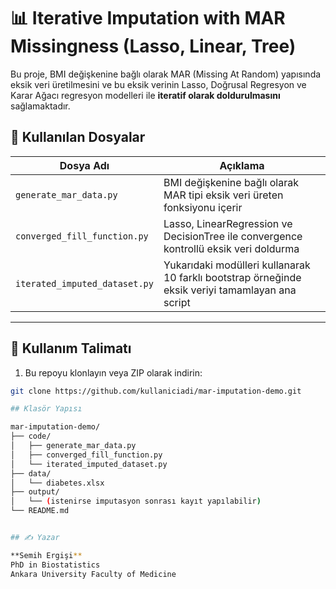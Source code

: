# 📊 Iterative Imputation with MAR Missingness (Lasso, Linear, Tree)

Bu proje, BMI değişkenine bağlı olarak MAR (Missing At Random) yapısında eksik veri üretilmesini ve bu eksik verinin Lasso, Doğrusal Regresyon ve Karar Ağacı regresyon modelleri ile **iteratif olarak doldurulmasını** sağlamaktadır.

## 🔧 Kullanılan Dosyalar

| Dosya Adı                        | Açıklama |
|----------------------------------|----------|
| `generate_mar_data.py`           | BMI değişkenine bağlı olarak MAR tipi eksik veri üreten fonksiyonu içerir |
| `converged_fill_function.py`     | Lasso, LinearRegression ve DecisionTree ile convergence kontrollü eksik veri doldurma |
| `iterated_imputed_dataset.py`    | Yukarıdaki modülleri kullanarak 10 farklı bootstrap örneğinde eksik veriyi tamamlayan ana script |

---

## 🧪 Kullanım Talimatı

1. Bu repoyu klonlayın veya ZIP olarak indirin:
```bash
git clone https://github.com/kullaniciadi/mar-imputation-demo.git

## Klasör Yapısı

mar-imputation-demo/
├── code/
│   ├── generate_mar_data.py
│   ├── converged_fill_function.py
│   └── iterated_imputed_dataset.py
├── data/
│   └── diabetes.xlsx
├── output/
│   └── (istenirse imputasyon sonrası kayıt yapılabilir)
└── README.md


## ✍️ Yazar

**Semih Ergişi**  
PhD in Biostatistics  
Ankara University Faculty of Medicine
